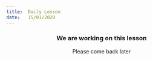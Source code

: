 ```yaml
---
title:  Daily Lesson
date:   15/01/2020
---
```


### <center>We are working on this lesson</center>
<center>Please come back later</center>